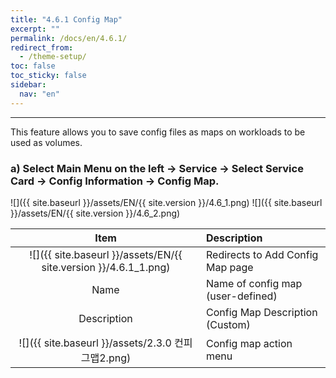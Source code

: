 ```yaml
---
title: "4.6.1 Config Map"
excerpt: ""
permalink: /docs/en/4.6.1/
redirect_from:
  - /theme-setup/
toc: false
toc_sticky: false
sidebar:
  nav: "en"
---
```



---

This feature allows you to save config files as maps on workloads to be used as volumes.

### a\) Select Main Menu on the left → Service → Select Service Card → Config Information → Config Map.
![]({{ site.baseurl }}/assets/EN/{{ site.version }}/4.6_1.png)
![]({{ site.baseurl }}/assets/EN/{{ site.version }}/4.6_2.png)

| **Item** | **Description** |
| :---: | :--- |
| ![]({{ site.baseurl }}/assets/EN/{{ site.version }}/4.6.1_1.png) | Redirects to Add Config Map page |
| Name | Name of config map \(user-defined\) |
| Description | Config Map Description (Custom) |
| ![]({{ site.baseurl }}/assets/2.3.0 컨피그맵2.png) | Config map action menu |
